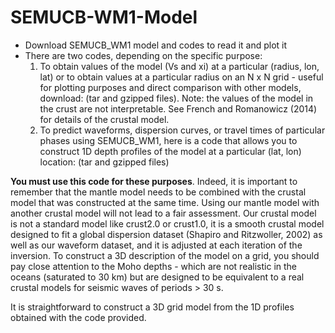 # SEMUCB-WM1-Model
- Download SEMUCB_WM1 model and codes to read it and plot it
- There are two codes, depending on the specific purpose:
  1. To obtain values of the model (Vs and xi) at a particular (radius, lon, lat) or to obtain values at a particular radius on an N x N grid - useful for plotting purposes and direct comparison with other models, download: (tar and gzipped files). Note: the values of the model in the crust are not interpretable. See French and Romanowicz (2014) for details of the crustal model.
  2. To predict waveforms, dispersion curves, or travel times of particular phases using SEMUCB_WM1, here is a code that allows you to construct 1D depth profiles of the model at a particular (lat, lon) location: (tar and gzipped files)


__You must use this code for these purposes__. Indeed, it is important to remember that the mantle model needs to be combined with the crustal model that was constructed at the same time. Using our mantle model with another crustal model will not lead to a fair assessment. Our crustal model is not a standard model like crust2.0 or crust1.0, it is a smooth crustal model designed to fit a global dispersion dataset (Shapiro and Ritzwoller, 2002) as well as our waveform dataset, and it is adjusted at each iteration of the inversion. To construct a 3D description of the model on a grid, you should pay close attention to the Moho depths - which are not realistic in the oceans (saturated to 30 km) but are designed to be equivalent to a real crustal models for seismic waves of periods > 30 s.

It is straightforward to construct a 3D grid model from the 1D profiles obtained with the code provided.
